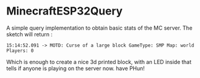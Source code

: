 # MinecraftESP32Query
A simple query implementation to obtain basic stats of the MC server.
The sketch will return :

```
15:14:52.091 -> MOTD: Curse of a large block GameType: SMP Map: world Players: 0
```

Which is enough to create a nice 3d printed block, with an LED inside that tells if anyone is playing on the server now.
have PHun!
